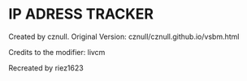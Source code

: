   # IP ADRESS TRACKER

Created by cznull. Original Version: cznull/cznull.github.io/vsbm.html

Credits to the modifier: livcm

Recreated by riez1623
